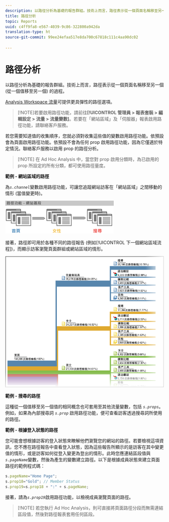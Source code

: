 ```yaml
---
description: 以路徑分析為基礎的報告群組。技術上而言，路徑表示從一個頁面名稱移至另一個 (從一個值移至另一個) 的過程。
title: 路徑分析
topic: Reports
uuid: c4ff9fa8-e567-4039-9c86-322800a942da
translation-type: ht
source-git-commit: 99ee24efaa517e8da700c67818c111c4aa90dc02

---
```



# 路徑分析

以路徑分析為基礎的報告群組。技術上而言，路徑表示從一個頁面名稱移至另一個 (從一個值移至另一個) 的過程。

[Analysis Workspace 流量](https://marketing.adobe.com/resources/help/zh_TW/analytics/analysis-workspace/flow.html)可提供更具彈性的路徑選項。

> [!NOTE]若要啟用路徑功能，請前往&#x200B;**[!UICONTROL 管理員 > 報表套裝 > 編輯設定 > 流量 > 流量變數]**。若要在「網站區域」及「伺服器」報表啟用路徑功能，請聯絡客戶服務。

若您需要知道值的收集順序，您就必須對收集這些值的變數啟用路徑功能。依預設會為頁面啟用路徑功能。依預設不會為任何 prop 啟用路徑功能，因為它僅適於特定情況。聯絡客戶服務以啟用 prop 的路徑分析。

> [!NOTE] 在 Ad Hoc Analysis 中，當您對 prop 啟用分類時，為已啟用的 prop 所設定的所有分類，都可使用路徑量度。

**範例 - 網站區域的路徑**

為&#x200B;*`s.channel`*&#x200B;變數啟用路徑功能，可讓您追蹤網站訪客在「網站區域」之間移動的情形 (當值變更時)。

![](assets/path_sections.png)

接著，路徑即可用於各種不同的路徑報告 (例如[!UICONTROL 下一個網站區域流程])，而顯示訪客瀏覽頁面群組或網站區域的情形。

![](assets/paths_report.png)

**範例 - 搜尋的路徑**

這種從一個值移至另一個值的相同概念也可套用至其他流量變數，包括 *`s.props`*。例如，如果為內部搜尋詞 *`s.prop`* 啟用路徑功能，便可查看訪客透過搜尋詞所使用的路徑。

**範例 - 根據登入狀態的路徑**

您可能會想根據訪客的登入狀態來瞭解他們瀏覽您的網站的路徑。若要檢視這項資訊，您不應在路徑報告中查看登入狀態，因為這些報告所顯示的是訪客在其中變更值的情形，或是訪客如何從登入變更為登出的情形。此時您應連結區段值與&#x200B;*`s.pageName`*&#x200B;變數，然後為產生的變數建立路徑。以下是根據成員狀態來建立頁面路徑的範例程式碼：

```js
s.pageName="Home Page"; 
s.prop18="Gold"; // Member Status 
s.prop19=s.prop18 + ":" + s.pageName;
```

接著，請為&#x200B;*`s.prop19`*&#x200B;啟用路徑功能，以檢視成員瀏覽頁面的路徑。

> [!NOTE] 若您執行 Ad Hoc Analysis，則可直接將頁面路徑分段而無需連結區段值，然後對路徑報表套用任何區段。

